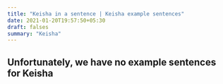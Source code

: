 ```yaml
---
title: "Keisha in a sentence | Keisha example sentences"
date: 2021-01-20T19:57:50+05:30
draft: falses
summary: "Keisha"
---
```

## Unfortunately, we have no example sentences for Keisha                 
